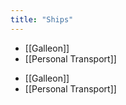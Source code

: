 ```yaml
---
title: "Ships"
---
```


- [[Galleon]]
- [[Personal Transport]]

<!-- AUTO-LINKS-START -->
- [[Galleon]]
- [[Personal Transport]]
<!-- AUTO-LINKS-END -->